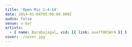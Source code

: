 ```yaml
---
title: 'Open Mic 1-4-14'
date: 2014-01-04T05:00:00.000Z
audio: false
venue: u-bar
artists:
  - { name: Barabajagal, vid: [{ link: aua7fQKSWrA }] }
cover: ./cover.jpg
---
```


